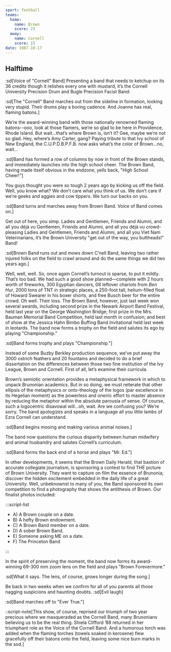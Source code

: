 ```yaml
---
sport: football
teams:
  home:
    name: Brown
    score: 23
  away:
    name: Cornell
    score: 15
date: 1987-10-17
---
```


## Halftime

:sd[Voice of "Cornell" Band] Presenting a band that needs to ketchup on its 36 credits though it relishes every one with mustard, it’s the Cornell University Precision Drum and Bugle Precision Facist Band:

:sd[The "Cornell" Band marches out from the sideline in formation, looking very stupid. Their drums play a boring cadence. And Joanne has real, flaming batons.]

We’re the award-winning band with those nationally renowned flaming batons--ooo, look at those flamers, we’re so glad to be here in Providence, Rhode Island. But wait...that’s where Brown is, isn’t it? Gee, maybe we’re not so glad. Hey, where’s Amy Carter, gang? Paying tribute to that Ivy school of New England, the C.U.P.D.B.P.F.B. now asks what’s the color of Brown...no, wait...

:sd[Band has formed a row of columns by now in front of the Brown stands, and immediately launches into the high school cheer. The Brown Band, having made itself obvious in the endzone, yells back, "High School Cheer!"]

You guys thought you were so tough 2 years ago by kicking us off the field. Well, you know what? We don’t care what you think of us. We don’t care if we’re geeks and aggies and cow tippers. We turn our backs on you.

:sd[Band turns and marches away from Brown Band. Voice of Band comes on.]

Get out of here, you simp. Ladies and Gentlemen, Friends and Alumni, and all you déjà vu Gentlemen, Friends and Alumni, and all you déjà vu crowd-pleasing Ladies and Gentlemen, Friends and Alumni, and all you Viet Nam Veterinarians, it’s the Brown University "get out of the way, you buttheads!" Band!

:sd[Brown Band runs out and mows down C’nell Band, leaving two rather injured folks on the field to crawl around and do the same things we did two years ago.]

Well, well, well. So, once again Cornell’s turnout is sparse, to put it mildly. That’s too bad. We had such a good show planned—complete with 2 hours worth of fireworks, 300 Egyptian dancers, 08 leftover chariots from _Ben Hur_, 2000 tons of TNT in strategic places, a 250-foot tall, helium-filled float of Howard Swearer in his boxer shorts, and free Busch beer for the entire crowd. Oh well. Their loss. The Brown Band, however, just last week won several awards, including second prize in the Newark Airport Band Festival, held last year on the George Washington Bridge; first prize in the Mrs. Bauman Memorial Band Competition, held last month in confusion; and best of show at the Jessica Hahn Bimbo Buffing Band Invitational held last week in leotards. The band now forms a trophy on the field and salutes its ego by playing "Championship."

:sd[Band forms trophy and plays "Championship."]

Instead of some Buzby Berkley production sequence, we’ve put away the 3000 ostrich feathers and 20 fountains and decided to do a brief dissertation on the differences between those two fine institution of the Ivy League, Brown and Cornell. First of all, let’s examine their curricula.

Brown’s semiotic orientation provides a metaphysical framework in which to unpack Brunonian academics. But in so doing, we must reiterate that other ellipsis of the metaphysics or onto-theology of the logos (par excellence in its Hegelian moment) as the powerless and oneiric effort to master absence by reducing the metaphor within the absolute parousia of sense. Of course, such a logocentric disavowal will...oh, wait. Are we confusing you? We’re sorry. The band apologizes and speaks in a language all you little lambs of Ezra Cornell can understand.

:sd[Band begins mooing and making various animal noises.]

The band now questions the curious disparity between human midwifery and animal husbandry and salutes Cornell’s curriculum.

:sd[Band forms the back end of a horse and plays "Mr. Ed."]

In other developments, it seems that the Brown Daily Herald, that bastion of accurate collegiate journalism, is sponsoring a contest to find THE picture of Brown University. They want to capture on film the essence of Brunonia; discover the hidden excitement embedded in the daily life of a great University. Well, unbeknownst to many of you, the Band sponsored its own competition to find a photography that shows the antithesis of Brown. Our finalist photos included:

:::script-list

- A) A Brown couple on a date.
- B) A hefty Brown endowment.
- C) A Brown Band member on a date.
- D) A sober Brown Band.
- E) Someone asking ME on a date.
- F) The Princeton Band

:::

In the spirit of preserving the moment, the band now forms its award-winning 69-300 mm zoom lens on the field and plays "Brown Forevermore."

:sd[What it says. The lens, of course, grows longer during the song.]

Be back in two weeks when we confirm for all of you parents all those nagging suspicions and haunting doubts. :sd[Evil laugh]

:sd[Band marches off to "Ever True."]

::script-note[This show, of course, reprised our triumph of two year precious where we masqueraded as the Cornell Band, many Brunonians believing us to be the real thing. Shiela Clifford ’88 returned in her triumphant role as the Voice of the Cornell Band. And a humorous torch was added when the flaming torches (towels soaked in kerosene) flew gracefully off their batons onto the field, leaving some nice burn marks in the sod.]
